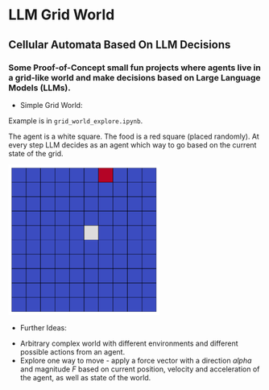 # LLM Grid World

## Cellular Automata Based On LLM Decisions

### Some Proof-of-Concept small fun projects where agents live in a grid-like world and make decisions based on Large Language Models (LLMs).


* Simple Grid World:

Example is in `grid_world_explore.ipynb`.  

The agent is a white square. The food is a red square (placed randomly). 
At every step LLM decides as an agent which way to go based on the current state of the grid.

  
   
<img src="images/animation.gif" alt="Description" width="300"/>


* Further Ideas:

- Arbitrary complex world with different environments and different possible actions from an agent. 
- Explore one way to move - apply a force vector with a direction $alpha$ and magnitude $F$ based on current position, velocity and acceleration of the agent, as well as state of the world. 
